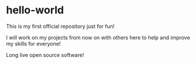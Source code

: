 # hello-world
This is my first official repository just for fun!

I will work on my projects from now on with others here to help and improve my skills for everyone!

Long live open source software!
